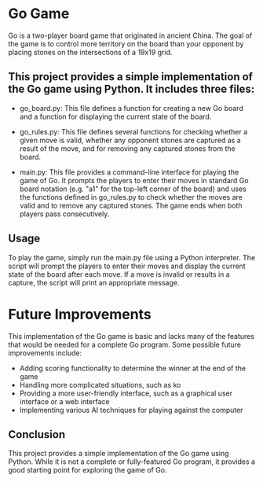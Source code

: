 # Go Game
Go is a two-player board game that originated in ancient China. The goal of the game is to control more territory on the board than your opponent by placing stones on the intersections of a 19x19 grid.

## This project provides a simple implementation of the Go game using Python. It includes three files:

* go_board.py: This file defines a function for creating a new Go board and a function for displaying the current state of the board.

* go_rules.py: This file defines several functions for checking whether a given move is valid, whether any opponent stones are captured as a result of the move, and for removing any captured stones from the board.

* main.py: This file provides a command-line interface for playing the game of Go. It prompts the players to enter their moves in standard Go board notation (e.g. "a1" for the top-left corner of the board) and uses the functions defined in go_rules.py to check whether the moves are valid and to remove any captured stones. The game ends when both players pass consecutively.

## Usage
To play the game, simply run the main.py file using a Python interpreter. The script will prompt the players to enter their moves and display the current state of the board after each move. If a move is invalid or results in a capture, the script will print an appropriate message.

# Future Improvements
This implementation of the Go game is basic and lacks many of the features that would be needed for a complete Go program. Some possible future improvements include:

* Adding scoring functionality to determine the winner at the end of the game
* Handling more complicated situations, such as ko
* Providing a more user-friendly interface, such as a graphical user interface or a web interface
* Implementing various AI techniques for playing against the computer

## Conclusion
This project provides a simple implementation of the Go game using Python. While it is not a complete or fully-featured Go program, it provides a good starting point for exploring the game of Go.
